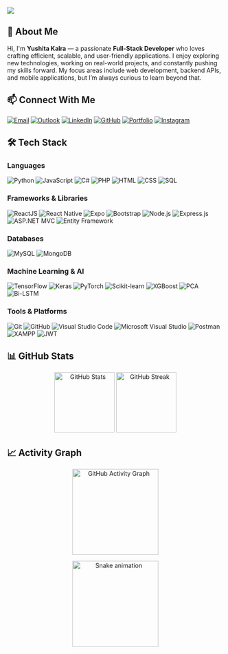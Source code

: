 <!-- Profile Views Counter -->
![](https://komarev.com/ghpvc/?username=yushitaaaaaaaa&color=blue)

## 👋 About Me
Hi, I'm **Yushita Kalra** — a passionate **Full-Stack Developer** who loves crafting efficient, scalable, and user-friendly applications. I enjoy exploring new technologies, working on real-world projects, and constantly pushing my skills forward. My focus areas include web development, backend APIs, and mobile applications, but I’m always curious to learn beyond that.

## 📫 Connect With Me  
<p align="left">
  <a href="mailto:yushita1103@gmail.com"><img src="https://img.icons8.com/fluency/48/gmail-new.png" alt="Email"/></a>
  <a href="mailto:e22cseu1223@bennett.edu.in"><img src="https://img.icons8.com/color/48/microsoft-outlook-2019--v2.png" alt="Outlook"/></a>
  <a href="https://www.linkedin.com/in/yushita-kalra-07914825b/"><img src="https://img.icons8.com/color/48/linkedin.png" alt="LinkedIn"/></a>
  <a href="https://github.com/yushitaaaaaaaa"><img src="https://img.icons8.com/glyph-neue/48/github.png" alt="GitHub"/></a>
  <a href="https://yushitaaaaaaaa.github.io/"><img src="https://img.icons8.com/color/48/domain--v1.png" alt="Portfolio"/></a>
  <a href="https://www.instagram.com/art_with_yo"><img src="https://img.icons8.com/fluency/48/instagram-new.png" alt="Instagram"/></a>
</p>  


## 🛠 Tech Stack  

### **Languages**
![Python](https://img.shields.io/badge/python-%233776AB.svg?style=for-the-badge&logo=python&logoColor=white)
![JavaScript](https://img.shields.io/badge/javascript-%23323330.svg?style=for-the-badge&logo=javascript&logoColor=%23F7DF1E)
![C#](https://img.shields.io/badge/c%23-%23239120.svg?style=for-the-badge&logo=c-sharp&logoColor=white)
![PHP](https://img.shields.io/badge/php-%23777BB4.svg?style=for-the-badge&logo=php&logoColor=white)
![HTML](https://img.shields.io/badge/html-%23E34F26.svg?style=for-the-badge&logo=html5&logoColor=white)
![CSS](https://img.shields.io/badge/css-%231572B6.svg?style=for-the-badge&logo=css3&logoColor=white)
![SQL](https://img.shields.io/badge/sql-%2300758F.svg?style=for-the-badge&logo=database&logoColor=white)

### **Frameworks & Libraries**
![ReactJS](https://img.shields.io/badge/react-%230076d6.svg?style=for-the-badge&logo=react&logoColor=white)
![React Native](https://img.shields.io/badge/react_native-%2320232a.svg?style=for-the-badge&logo=react&logoColor=%2361DAFB)
![Expo](https://img.shields.io/badge/expo-000020?style=for-the-badge&logo=expo&logoColor=white)
![Bootstrap](https://img.shields.io/badge/bootstrap-%23563D7C.svg?style=for-the-badge&logo=bootstrap&logoColor=white)
![Node.js](https://img.shields.io/badge/node.js-6DA55F?style=for-the-badge&logo=node.js&logoColor=white)
![Express.js](https://img.shields.io/badge/express.js-%23404d59.svg?style=for-the-badge&logo=express&logoColor=%2361DAFB)
![ASP.NET MVC](https://img.shields.io/badge/asp.net%20mvc-%23512BD4.svg?style=for-the-badge&logo=.net&logoColor=white)
![Entity Framework](https://img.shields.io/badge/entity%20framework-%23512BD4.svg?style=for-the-badge&logo=.net&logoColor=white)

### **Databases**
![MySQL](https://img.shields.io/badge/mysql-%2300758F.svg?style=for-the-badge&logo=mysql&logoColor=white)
![MongoDB](https://img.shields.io/badge/mongodb-%234ea94b.svg?style=for-the-badge&logo=mongodb&logoColor=white)

### **Machine Learning & AI**
![TensorFlow](https://img.shields.io/badge/TensorFlow-%23FF6F00.svg?style=for-the-badge&logo=TensorFlow&logoColor=white)
![Keras](https://img.shields.io/badge/Keras-%23D00000.svg?style=for-the-badge&logo=Keras&logoColor=white)
![PyTorch](https://img.shields.io/badge/PyTorch-%23EE4C2C.svg?style=for-the-badge&logo=PyTorch&logoColor=white)
![Scikit-learn](https://img.shields.io/badge/scikit--learn-%23F7931E.svg?style=for-the-badge&logo=scikit-learn&logoColor=white)
![XGBoost](https://img.shields.io/badge/xgboost-%23FF6600.svg?style=for-the-badge&logo=xgboost&logoColor=white)
![PCA](https://img.shields.io/badge/PCA-%230076d6.svg?style=for-the-badge)
![Bi-LSTM](https://img.shields.io/badge/Bi--LSTM-%23FF4088.svg?style=for-the-badge)

### **Tools & Platforms**
![Git](https://img.shields.io/badge/git-%23F05033.svg?style=for-the-badge&logo=git&logoColor=white)
![GitHub](https://img.shields.io/badge/github-%23121011.svg?style=for-the-badge&logo=github&logoColor=white)
![Visual Studio Code](https://img.shields.io/badge/VS%20Code-0078d7.svg?style=for-the-badge&logo=visual-studio-code&logoColor=white)
![Microsoft Visual Studio](https://img.shields.io/badge/Visual%20Studio-5C2D91.svg?style=for-the-badge&logo=visual-studio&logoColor=white)
![Postman](https://img.shields.io/badge/Postman-FF6C37?style=for-the-badge&logo=postman&logoColor=white)
![XAMPP](https://img.shields.io/badge/XAMPP-FB7A24?style=for-the-badge&logo=xampp&logoColor=white)
![JWT](https://img.shields.io/badge/JWT-black?style=for-the-badge&logo=JSON%20web%20tokens)

## 📊 GitHub Stats  
<p align="center">
  <img height="140" src="https://github-readme-stats.vercel.app/api?username=yushitaaaaaaaa&show_icons=true&theme=radical" alt="GitHub Stats" />
  <img height="140" src="https://github-readme-streak-stats.herokuapp.com/?user=yushitaaaaaaaa&theme=radical" alt="GitHub Streak" />
</p>

## 📈 Activity Graph  
<p align="center">
  <img height="200" src="https://github-readme-activity-graph.vercel.app/graph?username=yushitaaaaaaaa&theme=dracula&hide_border=true&area=true" alt="GitHub Activity Graph" />
</p>

<div align="center">
  <img height="200" src="https://profile-readme-generator.com/assets/snake.svg" alt="Snake animation" />
</div>
